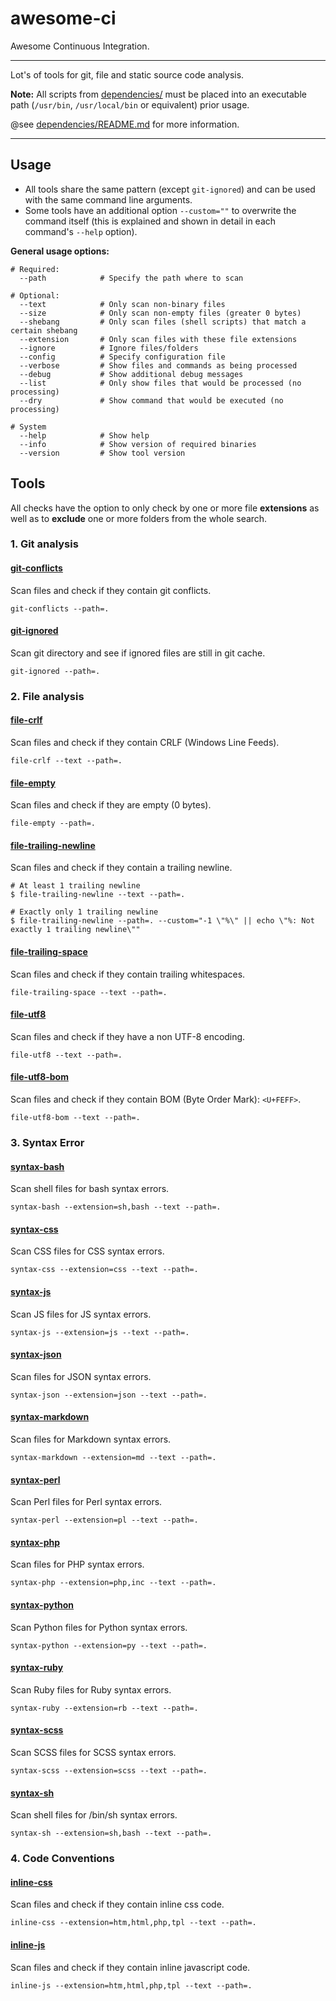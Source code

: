 # awesome-ci

Awesome Continuous Integration.

---

Lot's of tools for git, file and static source code analysis.

**Note:** All scripts from [dependencies/](dependencies/) must be placed into an executable path (`/usr/bin`, `/usr/local/bin` or equivalent) prior usage.

@see [dependencies/README.md](dependencies/README.md) for more information.

---

## Usage

* All tools share the same pattern (except `git-ignored`) and can be used with the same command line arguments.
* Some tools have an additional option `--custom=""` to overwrite the command itself (this is explained and shown in detail in each command's `--help` option).

**General usage options:**

```shell
# Required:
  --path            # Specify the path where to scan

# Optional:
  --text            # Only scan non-binary files
  --size            # Only scan non-empty files (greater 0 bytes)
  --shebang         # Only scan files (shell scripts) that match a certain shebang
  --extension       # Only scan files with these file extensions
  --ignore          # Ignore files/folders
  --config          # Specify configuration file
  --verbose         # Show files and commands as being processed
  --debug           # Show additional debug messages
  --list            # Only show files that would be processed (no processing)
  --dry             # Show command that would be executed (no processing)

# System
  --help            # Show help
  --info            # Show version of required binaries
  --version         # Show tool version

```

## Tools

All checks have the option to only check by one or more file **extensions** as well as to **exclude** one or more folders from the whole search.

### 1. Git analysis

#### [git-conflicts](bin/git-conflicts)

Scan files and check if they contain git conflicts.

`git-conflicts --path=.`


#### [git-ignored](bin/git-ignored)

Scan git directory and see if ignored files are still in git cache.

`git-ignored --path=.`


### 2. File analysis

#### [file-crlf](bin/file-crlf)

Scan files and check if they contain CRLF (Windows Line Feeds).

`file-crlf --text --path=.`


#### [file-empty](bin/file-empty)

Scan files and check if they are empty (0 bytes).

`file-empty --path=.`


#### [file-trailing-newline](bin/file-trailing-newline)

Scan files and check if they contain a trailing newline.

```shell
# At least 1 trailing newline
$ file-trailing-newline --text --path=.

# Exactly only 1 trailing newline
$ file-trailing-newline --path=. --custom="-1 \"%\" || echo \"%: Not exactly 1 trailing newline\""
```


#### [file-trailing-space](bin/file-trailing-space)

Scan files and check if they contain trailing whitespaces.

`file-trailing-space --text --path=.`


#### [file-utf8](bin/file-utf8)

Scan files and check if they have a non UTF-8 encoding.

`file-utf8 --text --path=.`


#### [file-utf8-bom](bin/file-utf8-bom)

Scan files and check if they contain BOM (Byte Order Mark): `<U+FEFF>`.

`file-utf8-bom --text --path=.`


### 3. Syntax Error

#### [syntax-bash](bin/syntax-bash)

Scan shell files for bash syntax errors.

`syntax-bash --extension=sh,bash --text --path=.`


#### [syntax-css](bin/syntax-css)

Scan CSS files for CSS syntax errors.

`syntax-css --extension=css --text --path=.`


#### [syntax-js](bin/syntax-js)

Scan JS files for JS syntax errors.

`syntax-js --extension=js --text --path=.`


#### [syntax-json](bin/syntax-json)

Scan files for JSON syntax errors.

`syntax-json --extension=json --text --path=.`


#### [syntax-markdown](bin/syntax-markdown)

Scan files for Markdown syntax errors.

`syntax-markdown --extension=md --text --path=.`


#### [syntax-perl](bin/syntax-perl)

Scan Perl files for Perl syntax errors.

`syntax-perl --extension=pl --text --path=.`


#### [syntax-php](bin/syntax-php)

Scan files for PHP syntax errors.

`syntax-php --extension=php,inc --text --path=.`


#### [syntax-python](bin/syntax-python)

Scan Python files for Python syntax errors.

`syntax-python --extension=py --text --path=.`


#### [syntax-ruby](bin/syntax-ruby)

Scan Ruby files for Ruby syntax errors.

`syntax-ruby --extension=rb --text --path=.`


#### [syntax-scss](bin/syntax-scss)

Scan SCSS files for SCSS syntax errors.

`syntax-scss --extension=scss --text --path=.`


#### [syntax-sh](bin/syntax-sh)

Scan shell files for /bin/sh syntax errors.

`syntax-sh --extension=sh,bash --text --path=.`



### 4. Code Conventions

#### [inline-css](bin/inline-css)

Scan files and check if they contain inline css code.

`inline-css --extension=htm,html,php,tpl --text --path=.`


#### [inline-js](bin/inline-js)

Scan files and check if they contain inline javascript code.

`inline-js --extension=htm,html,php,tpl --text --path=.`


